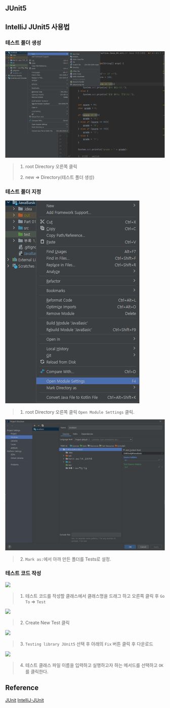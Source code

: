 ## JUnit5

## IntelliJ JUnit5 사용법

### 테스트 폴더 생성
![](img/2022-03-29-17-51-04.png)

> 1. root Directory 오른쪽 클릭 
>
> 2. new => Directory(테스트 폴더 생성)


### 테스트 폴더 지정

![](img/2022-03-29-17-53-59.png)
> 1. root Directory 오른쪽 클릭 `Open Module Settings` 클릭.


![](img/2022-03-29-17-54-30.png)
> 2. `Mark as:`에서 아까 만든 폴더를 Tests로 설정.

### 테스트 코드 작성
![](img/2022-03-29-17-57-45.png)
> 1. 테스트 코드를 작성할 클래스에서 클래스명을 드래그 하고 오른쪽 클릭 후 `Go To` => `Test`

![](img/2022-03-29-17-58-29.png)
> 2. Create New Test 클릭

![](img/2022-03-29-17-59-20.png)
> 3. `Testing library JUnit5` 선택 후 아래의 `Fix` 버튼 클릭 후 다운로드

![](img/2022-03-29-18-00-55.png)
> 4. 테스트 클래스 파일 이름을 입력하고 실행하고자 하는 메서드를 선택하고 `OK`를 클릭한다.


## Reference
[JUnit](https://steady-coding.tistory.com/349)
[IntelliJ-JUnit](https://ildann.tistory.com/5)